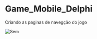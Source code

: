 # Game_Mobile_Delphi
Criando as paginas de navegção do jogo 


![Sem](https://user-images.githubusercontent.com/79285480/137420456-d35f0d1d-4b2d-48da-8702-22274ec2b9d1.png)
